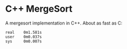 # C++ MergeSort

A mergesort implementation in C++. About as fast as C: 

    real    0m1.581s
    user    0m0.037s
    sys	    0m0.007s
